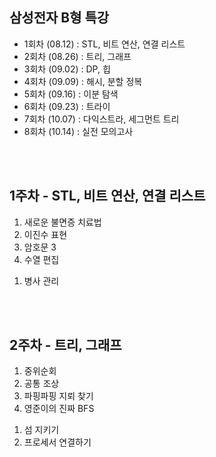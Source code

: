 ## 삼성전자 B형 특강

* 1회차 (08.12) : STL, 비트 연산, 연결 리스트
* 2회차 (08.26) : 트리, 그래프
* 3회차 (09.02) : DP, 힙
* 4회차 (09.09) : 해시, 분할 정복
* 5회차 (09.16) : 이분 탐색
* 6회차 (09.23) : 트라이
* 7회차 (10.07) : 다익스트라, 세그먼트 트리
* 8회차 (10.14) : 실전 모의고사

<br><br>

## 1주차 - STL, 비트 연산, 연결 리스트

<PRACTICE>
  
1. 새로운 불면증 치료법
2. 이진수 표현
3. 암호문 3
4. 수열 편집

<ACTUAL>
  
1. 병사 관리

<br><br>

## 2주차 - 트리, 그래프

<PRACTICE>
  
1. 중위순회
2. 공통 조상
3. 파핑파핑 지뢰 찾기
4. 영준이의 진짜 BFS

<ACTUAL>
  
1. 섬 지키기
2. 프로세서 연결하기
